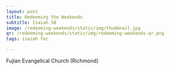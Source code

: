 ```yaml
---
layout: post
title: Redeeming the Weekends
subtitle: Isaiah 58
image: /redeeming-weekends/static/img/thumbnail.jpg
qr: /redeeming-weekends/static/img/redeeming-weekends-qr.png
tags: isaiah fec

---
```

Fujian Evangelical Church (Richmond)
